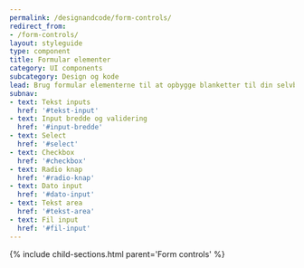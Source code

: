 ```yaml
---
permalink: /designandcode/form-controls/
redirect_from:
- /form-controls/
layout: styleguide
type: component
title: Formular elementer
category: UI components
subcategory: Design og kode
lead: Brug formular elementerne til at opbygge blanketter til din selvbetjeningsløsning. 
subnav:
- text: Tekst inputs
  href: '#tekst-input'
- text: Input bredde og validering
  href: '#input-bredde'
- text: Select
  href: '#select'
- text: Checkbox
  href: '#checkbox'
- text: Radio knap
  href: '#radio-knap'
- text: Dato input
  href: '#dato-input'
- text: Tekst area
  href: '#tekst-area'
- text: Fil input
  href: '#fil-input'
---
```


{% include child-sections.html parent='Form controls' %}
